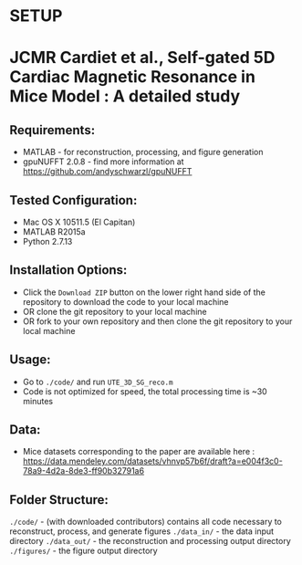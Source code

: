 # SETUP #
JCMR Cardiet et al., Self-gated 5D Cardiac Magnetic Resonance in Mice Model : A detailed study
=============================

Requirements:
-------------
* MATLAB  - for reconstruction, processing, and figure generation
* gpuNUFFT 2.0.8 - find more information at https://github.com/andyschwarzl/gpuNUFFT 

Tested Configuration:
---------------------
* Mac OS X 10511.5 (El Capitan)
* MATLAB R2015a
* Python 2.7.13

Installation Options:
---------------------
* Click the `Download ZIP` button on the lower right hand side of the repository to download the code to your local machine
* OR clone the git repository to your local machine
* OR fork to your own repository and then clone the git repository to your local machine

Usage:
------
* Go to `./code/` and run `UTE_3D_SG_reco.m`
* Code is not optimized for speed, the total processing time is ~30 minutes

Data:
------
* Mice datasets corresponding to the paper are available here : https://data.mendeley.com/datasets/vhnvp57b6f/draft?a=e004f3c0-78a9-4d2a-8de3-ff90b32791a6

Folder Structure:
--------

`./code/` - (with downloaded contributors) contains all code necessary to reconstruct, process, and generate figures
`./data_in/` - the data input directory
`./data_out/` - the reconstruction and processing output directory
`./figures/` - the figure output directory

